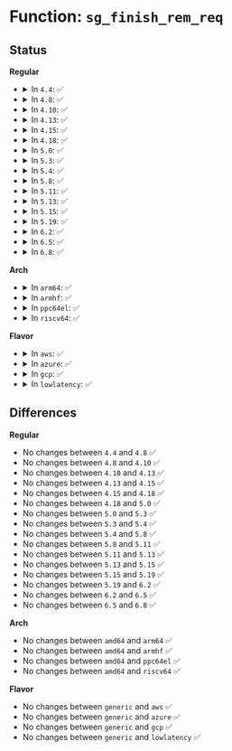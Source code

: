# Function: <code>sg_finish_rem_req</code>

## Status
<b>Regular</b>
<ul>
<li>
<details>
<summary>In <code>4.4</code>: ✅</summary>

```c
int sg_finish_rem_req(Sg_request *srp);
```

**Collision:** Unique Static

**Inline:** No

**Transformation:** False

**Instances:**

```
In drivers/scsi/sg.c (ffffffff815c2fd0)
Location: drivers/scsi/sg.c:1781
Inline: False
Direct callers:
  - drivers/scsi/sg.c:sg_read
  - drivers/scsi/sg.c:sg_rq_end_io_usercontext
  - drivers/scsi/sg.c:sg_remove_sfp_usercontext
```
**Symbols:**

```
ffffffff815c2fd0-ffffffff815c3116: sg_finish_rem_req (STB_LOCAL)
```
</details>
</li>
<li>
<details>
<summary>In <code>4.8</code>: ✅</summary>

```c
int sg_finish_rem_req(Sg_request *srp);
```

**Collision:** Unique Static

**Inline:** No

**Transformation:** False

**Instances:**

```
In drivers/scsi/sg.c (ffffffff8161b7b0)
Location: drivers/scsi/sg.c:1782
Inline: False
Direct callers:
  - drivers/scsi/sg.c:sg_remove_sfp_usercontext
  - drivers/scsi/sg.c:sg_rq_end_io_usercontext
  - drivers/scsi/sg.c:sg_read
```
**Symbols:**

```
ffffffff8161b7b0-ffffffff8161b8f6: sg_finish_rem_req (STB_LOCAL)
```
</details>
</li>
<li>
<details>
<summary>In <code>4.10</code>: ✅</summary>

```c
int sg_finish_rem_req(Sg_request *srp);
```

**Collision:** Unique Static

**Inline:** No

**Transformation:** False

**Instances:**

```
In drivers/scsi/sg.c (ffffffff8164c410)
Location: drivers/scsi/sg.c:1779
Inline: False
Direct callers:
  - drivers/scsi/sg.c:sg_remove_sfp_usercontext
  - drivers/scsi/sg.c:sg_rq_end_io_usercontext
  - drivers/scsi/sg.c:sg_read
```
**Symbols:**

```
ffffffff8164c410-ffffffff8164c556: sg_finish_rem_req (STB_LOCAL)
```
</details>
</li>
<li>
<details>
<summary>In <code>4.13</code>: ✅</summary>

```c
int sg_finish_rem_req(Sg_request *srp);
```

**Collision:** Unique Static

**Inline:** No

**Transformation:** False

**Instances:**

```
In drivers/scsi/sg.c (ffffffff81661710)
Location: drivers/scsi/sg.c:1810
Inline: False
Direct callers:
  - drivers/scsi/sg.c:sg_remove_sfp_usercontext
  - drivers/scsi/sg.c:sg_rq_end_io_usercontext
  - drivers/scsi/sg.c:sg_new_read
  - drivers/scsi/sg.c:sg_new_read
  - drivers/scsi/sg.c:sg_new_read
  - drivers/scsi/sg.c:sg_read
```
**Symbols:**

```
ffffffff81661710-ffffffff8166184d: sg_finish_rem_req (STB_LOCAL)
```
</details>
</li>
<li>
<details>
<summary>In <code>4.15</code>: ✅</summary>

```c
int sg_finish_rem_req(Sg_request *srp);
```

**Collision:** Unique Static

**Inline:** No

**Transformation:** False

**Instances:**

```
In drivers/scsi/sg.c (ffffffff816ca870)
Location: drivers/scsi/sg.c:1809
Inline: False
Direct callers:
  - drivers/scsi/sg.c:sg_remove_sfp_usercontext
  - drivers/scsi/sg.c:sg_rq_end_io_usercontext
  - drivers/scsi/sg.c:sg_new_read
  - drivers/scsi/sg.c:sg_new_read
  - drivers/scsi/sg.c:sg_new_read
  - drivers/scsi/sg.c:sg_read
```
**Symbols:**

```
ffffffff816ca870-ffffffff816ca9ad: sg_finish_rem_req (STB_LOCAL)
```
</details>
</li>
<li>
<details>
<summary>In <code>4.18</code>: ✅</summary>

```c
int sg_finish_rem_req(Sg_request *srp);
```

**Collision:** Unique Static

**Inline:** No

**Transformation:** False

**Instances:**

```
In drivers/scsi/sg.c (ffffffff81707160)
Location: drivers/scsi/sg.c:1842
Inline: False
Direct callers:
  - drivers/scsi/sg.c:sg_remove_sfp_usercontext
  - drivers/scsi/sg.c:sg_rq_end_io_usercontext
  - drivers/scsi/sg.c:sg_new_read
  - drivers/scsi/sg.c:sg_new_read
  - drivers/scsi/sg.c:sg_new_read
```
**Symbols:**

```
ffffffff81707160-ffffffff8170729d: sg_finish_rem_req (STB_LOCAL)
```
</details>
</li>
<li>
<details>
<summary>In <code>5.0</code>: ✅</summary>

```c
int sg_finish_rem_req(Sg_request *srp);
```

**Collision:** Unique Static

**Inline:** No

**Transformation:** False

**Instances:**

```
In drivers/scsi/sg.c (ffffffff81729ca0)
Location: drivers/scsi/sg.c:1833
Inline: False
Direct callers:
  - drivers/scsi/sg.c:sg_remove_sfp_usercontext
  - drivers/scsi/sg.c:sg_rq_end_io_usercontext
  - drivers/scsi/sg.c:sg_new_read
  - drivers/scsi/sg.c:sg_new_read
  - drivers/scsi/sg.c:sg_new_read
```
**Symbols:**

```
ffffffff81729ca0-ffffffff81729ddd: sg_finish_rem_req (STB_LOCAL)
```
</details>
</li>
<li>
<details>
<summary>In <code>5.3</code>: ✅</summary>

```c
int sg_finish_rem_req(Sg_request *srp);
```

**Collision:** Unique Static

**Inline:** No

**Transformation:** False

**Instances:**

```
In drivers/scsi/sg.c (ffffffff81765350)
Location: drivers/scsi/sg.c:1828
Inline: False
Direct callers:
  - drivers/scsi/sg.c:sg_remove_sfp_usercontext
  - drivers/scsi/sg.c:sg_rq_end_io_usercontext
  - drivers/scsi/sg.c:sg_new_read
  - drivers/scsi/sg.c:sg_new_read
  - drivers/scsi/sg.c:sg_new_read
```
**Symbols:**

```
ffffffff81765350-ffffffff8176548d: sg_finish_rem_req (STB_LOCAL)
```
</details>
</li>
<li>
<details>
<summary>In <code>5.4</code>: ✅</summary>

```c
int sg_finish_rem_req(Sg_request *srp);
```

**Collision:** Unique Static

**Inline:** No

**Transformation:** False

**Instances:**

```
In drivers/scsi/sg.c (ffffffff81789340)
Location: drivers/scsi/sg.c:1828
Inline: False
Direct callers:
  - drivers/scsi/sg.c:sg_remove_sfp_usercontext
  - drivers/scsi/sg.c:sg_rq_end_io_usercontext
  - drivers/scsi/sg.c:sg_new_read
  - drivers/scsi/sg.c:sg_new_read
  - drivers/scsi/sg.c:sg_new_read
```
**Symbols:**

```
ffffffff81789340-ffffffff8178947d: sg_finish_rem_req (STB_LOCAL)
```
</details>
</li>
<li>
<details>
<summary>In <code>5.8</code>: ✅</summary>

```c
int sg_finish_rem_req(Sg_request *srp);
```

**Collision:** Unique Static

**Inline:** No

**Transformation:** False

**Instances:**

```
In drivers/scsi/sg.c (ffffffff8184c9b0)
Location: drivers/scsi/sg.c:1858
Inline: False
Direct callers:
  - drivers/scsi/sg.c:sg_remove_sfp_usercontext
  - drivers/scsi/sg.c:sg_rq_end_io_usercontext
  - drivers/scsi/sg.c:sg_new_read
  - drivers/scsi/sg.c:sg_new_read
  - drivers/scsi/sg.c:sg_new_read
  - drivers/scsi/sg.c:sg_read
```
**Symbols:**

```
ffffffff8184c9b0-ffffffff8184cae8: sg_finish_rem_req (STB_LOCAL)
```
</details>
</li>
<li>
<details>
<summary>In <code>5.11</code>: ✅</summary>

```c
int sg_finish_rem_req(Sg_request *srp);
```

**Collision:** Unique Static

**Inline:** No

**Transformation:** False

**Instances:**

```
In drivers/scsi/sg.c (ffffffff8185cdd0)
Location: drivers/scsi/sg.c:1851
Inline: False
Direct callers:
  - drivers/scsi/sg.c:sg_remove_sfp_usercontext
  - drivers/scsi/sg.c:sg_rq_end_io_usercontext
  - drivers/scsi/sg.c:sg_new_read
  - drivers/scsi/sg.c:sg_new_read
  - drivers/scsi/sg.c:sg_new_read
  - drivers/scsi/sg.c:sg_read
```
**Symbols:**

```
ffffffff8185cdd0-ffffffff8185cf08: sg_finish_rem_req (STB_LOCAL)
```
</details>
</li>
<li>
<details>
<summary>In <code>5.13</code>: ✅</summary>

```c
int sg_finish_rem_req(Sg_request *srp);
```

**Collision:** Unique Static

**Inline:** No

**Transformation:** False

**Instances:**

```
In drivers/scsi/sg.c (ffffffff8183fcc0)
Location: drivers/scsi/sg.c:1849
Inline: False
Direct callers:
  - drivers/scsi/sg.c:sg_remove_sfp_usercontext
  - drivers/scsi/sg.c:sg_rq_end_io_usercontext
  - drivers/scsi/sg.c:sg_new_read
  - drivers/scsi/sg.c:sg_new_read
  - drivers/scsi/sg.c:sg_new_read
  - drivers/scsi/sg.c:sg_read
```
**Symbols:**

```
ffffffff8183fcc0-ffffffff8183fdf8: sg_finish_rem_req (STB_LOCAL)
```
</details>
</li>
<li>
<details>
<summary>In <code>5.15</code>: ✅</summary>

```c
int sg_finish_rem_req(Sg_request *srp);
```

**Collision:** Unique Static

**Inline:** No

**Transformation:** False

**Instances:**

```
In drivers/scsi/sg.c (ffffffff818cc570)
Location: drivers/scsi/sg.c:1818
Inline: False
Direct callers:
  - drivers/scsi/sg.c:sg_remove_sfp_usercontext
  - drivers/scsi/sg.c:sg_rq_end_io_usercontext
  - drivers/scsi/sg.c:sg_new_read
  - drivers/scsi/sg.c:sg_new_read
  - drivers/scsi/sg.c:sg_new_read
  - drivers/scsi/sg.c:sg_read
```
**Symbols:**

```
ffffffff818cc570-ffffffff818cc6a0: sg_finish_rem_req (STB_LOCAL)
```
</details>
</li>
<li>
<details>
<summary>In <code>5.19</code>: ✅</summary>

```c
int sg_finish_rem_req(Sg_request *srp);
```

**Collision:** Unique Static

**Inline:** No

**Transformation:** False

**Instances:**

```
In drivers/scsi/sg.c (ffffffff81a19930)
Location: drivers/scsi/sg.c:1838
Inline: False
Direct callers:
  - drivers/scsi/sg.c:sg_remove_sfp_usercontext
  - drivers/scsi/sg.c:sg_rq_end_io_usercontext
  - drivers/scsi/sg.c:sg_new_read
  - drivers/scsi/sg.c:sg_new_read
  - drivers/scsi/sg.c:sg_new_read
  - drivers/scsi/sg.c:sg_read
```
**Symbols:**

```
ffffffff81a19930-ffffffff81a19a5f: sg_finish_rem_req (STB_LOCAL)
```
</details>
</li>
<li>
<details>
<summary>In <code>6.2</code>: ✅</summary>

```c
int sg_finish_rem_req(Sg_request *srp);
```

**Collision:** Unique Static

**Inline:** No

**Transformation:** False

**Instances:**

```
In drivers/scsi/sg.c (ffffffff81b9aa00)
Location: drivers/scsi/sg.c:1821
Inline: False
Direct callers:
  - drivers/scsi/sg.c:sg_remove_sfp_usercontext
  - drivers/scsi/sg.c:sg_rq_end_io_usercontext
  - drivers/scsi/sg.c:sg_new_read
  - drivers/scsi/sg.c:sg_new_read
  - drivers/scsi/sg.c:sg_new_read
  - drivers/scsi/sg.c:sg_read
```
**Symbols:**

```
ffffffff81b9aa00-ffffffff81b9ab2f: sg_finish_rem_req (STB_LOCAL)
```
</details>
</li>
<li>
<details>
<summary>In <code>6.5</code>: ✅</summary>

```c
int sg_finish_rem_req(Sg_request *srp);
```

**Collision:** Unique Static

**Inline:** No

**Transformation:** False

**Instances:**

```
In drivers/scsi/sg.c (ffffffff81bf0fe0)
Location: drivers/scsi/sg.c:1832
Inline: False
Direct callers:
  - drivers/scsi/sg.c:sg_remove_sfp_usercontext
  - drivers/scsi/sg.c:sg_rq_end_io_usercontext
  - drivers/scsi/sg.c:sg_new_read
  - drivers/scsi/sg.c:sg_new_read
  - drivers/scsi/sg.c:sg_new_read
  - drivers/scsi/sg.c:sg_read
```
**Symbols:**

```
ffffffff81bf0fe0-ffffffff81bf110f: sg_finish_rem_req (STB_LOCAL)
```
</details>
</li>
<li>
<details>
<summary>In <code>6.8</code>: ✅</summary>

```c
int sg_finish_rem_req(Sg_request *srp);
```

**Collision:** Unique Static

**Inline:** No

**Transformation:** False

**Instances:**

```
In drivers/scsi/sg.c (ffffffff81c468a0)
Location: drivers/scsi/sg.c:1831
Inline: False
Direct callers:
  - drivers/scsi/sg.c:sg_remove_sfp_usercontext
  - drivers/scsi/sg.c:sg_rq_end_io_usercontext
  - drivers/scsi/sg.c:sg_new_read
  - drivers/scsi/sg.c:sg_new_read
  - drivers/scsi/sg.c:sg_new_read
  - drivers/scsi/sg.c:sg_read
```
**Symbols:**

```
ffffffff81c468a0-ffffffff81c469cf: sg_finish_rem_req (STB_LOCAL)
```
</details>
</li>
</ul>
<b>Arch</b>
<ul>
<li>
<details>
<summary>In <code>arm64</code>: ✅</summary>

```c
int sg_finish_rem_req(Sg_request *srp);
```

**Collision:** Unique Static

**Inline:** No

**Transformation:** False

**Instances:**

```
In drivers/scsi/sg.c (ffff80001098eda0)
Location: drivers/scsi/sg.c:1828
Inline: False
Direct callers:
  - drivers/scsi/sg.c:sg_remove_sfp_usercontext
  - drivers/scsi/sg.c:sg_rq_end_io_usercontext
  - drivers/scsi/sg.c:sg_new_read
  - drivers/scsi/sg.c:sg_new_read
  - drivers/scsi/sg.c:sg_new_read
```
**Symbols:**

```
ffff80001098eda0-ffff80001098eed4: sg_finish_rem_req (STB_LOCAL)
```
</details>
</li>
<li>
<details>
<summary>In <code>armhf</code>: ✅</summary>

```c
int sg_finish_rem_req(Sg_request *srp);
```

**Collision:** Unique Static

**Inline:** No

**Transformation:** False

**Instances:**

```
In drivers/scsi/sg.c (c0a610c8)
Location: drivers/scsi/sg.c:1828
Inline: False
Direct callers:
  - drivers/scsi/sg.c:sg_remove_sfp_usercontext
  - drivers/scsi/sg.c:sg_rq_end_io_usercontext
  - drivers/scsi/sg.c:sg_new_read
  - drivers/scsi/sg.c:sg_new_read
  - drivers/scsi/sg.c:sg_new_read
```
**Symbols:**

```
c0a610c8-c0a61208: sg_finish_rem_req (STB_LOCAL)
```
</details>
</li>
<li>
<details>
<summary>In <code>ppc64el</code>: ✅</summary>

```c
int sg_finish_rem_req(Sg_request *srp);
```

**Collision:** Unique Static

**Inline:** No

**Transformation:** False

**Instances:**

```
In drivers/scsi/sg.c (c000000000a50de0)
Location: drivers/scsi/sg.c:1828
Inline: False
Direct callers:
  - drivers/scsi/sg.c:sg_remove_sfp_usercontext
  - drivers/scsi/sg.c:sg_rq_end_io_usercontext
  - drivers/scsi/sg.c:sg_new_read
  - drivers/scsi/sg.c:sg_new_read
  - drivers/scsi/sg.c:sg_new_read
```
**Symbols:**

```
c000000000a50de0-c000000000a50f74: sg_finish_rem_req (STB_LOCAL)
```
</details>
</li>
<li>
<details>
<summary>In <code>riscv64</code>: ✅</summary>

```c
int sg_finish_rem_req(Sg_request *srp);
```

**Collision:** Unique Static

**Inline:** No

**Transformation:** False

**Instances:**

```
In drivers/scsi/sg.c (ffffffe0005f2fe6)
Location: drivers/scsi/sg.c:1828
Inline: False
Direct callers:
  - drivers/scsi/sg.c:sg_remove_sfp_usercontext
  - drivers/scsi/sg.c:sg_rq_end_io_usercontext
  - drivers/scsi/sg.c:sg_new_read
  - drivers/scsi/sg.c:sg_new_read
  - drivers/scsi/sg.c:sg_new_read
```
**Symbols:**

```
ffffffe0005f2fe6-ffffffe0005f30fc: sg_finish_rem_req (STB_LOCAL)
```
</details>
</li>
</ul>
<b>Flavor</b>
<ul>
<li>
<details>
<summary>In <code>aws</code>: ✅</summary>

```c
int sg_finish_rem_req(Sg_request *srp);
```

**Collision:** Unique Static

**Inline:** No

**Transformation:** False

**Instances:**

```
In drivers/scsi/sg.c (ffffffff8173da30)
Location: drivers/scsi/sg.c:1828
Inline: False
Direct callers:
  - drivers/scsi/sg.c:sg_remove_sfp_usercontext
  - drivers/scsi/sg.c:sg_rq_end_io_usercontext
  - drivers/scsi/sg.c:sg_new_read
  - drivers/scsi/sg.c:sg_new_read
  - drivers/scsi/sg.c:sg_new_read
```
**Symbols:**

```
ffffffff8173da30-ffffffff8173db6d: sg_finish_rem_req (STB_LOCAL)
```
</details>
</li>
<li>
<details>
<summary>In <code>azure</code>: ✅</summary>

```c
int sg_finish_rem_req(Sg_request *srp);
```

**Collision:** Unique Static

**Inline:** No

**Transformation:** False

**Instances:**

```
In drivers/scsi/sg.c (ffffffff8171f6d0)
Location: drivers/scsi/sg.c:1828
Inline: False
Direct callers:
  - drivers/scsi/sg.c:sg_remove_sfp_usercontext
  - drivers/scsi/sg.c:sg_rq_end_io_usercontext
  - drivers/scsi/sg.c:sg_new_read
  - drivers/scsi/sg.c:sg_new_read
  - drivers/scsi/sg.c:sg_new_read
```
**Symbols:**

```
ffffffff8171f6d0-ffffffff8171f80d: sg_finish_rem_req (STB_LOCAL)
```
</details>
</li>
<li>
<details>
<summary>In <code>gcp</code>: ✅</summary>

```c
int sg_finish_rem_req(Sg_request *srp);
```

**Collision:** Unique Static

**Inline:** No

**Transformation:** False

**Instances:**

```
In drivers/scsi/sg.c (ffffffff8177e1c0)
Location: drivers/scsi/sg.c:1828
Inline: False
Direct callers:
  - drivers/scsi/sg.c:sg_remove_sfp_usercontext
  - drivers/scsi/sg.c:sg_rq_end_io_usercontext
  - drivers/scsi/sg.c:sg_new_read
  - drivers/scsi/sg.c:sg_new_read
  - drivers/scsi/sg.c:sg_new_read
```
**Symbols:**

```
ffffffff8177e1c0-ffffffff8177e2fd: sg_finish_rem_req (STB_LOCAL)
```
</details>
</li>
<li>
<details>
<summary>In <code>lowlatency</code>: ✅</summary>

```c
int sg_finish_rem_req(Sg_request *srp);
```

**Collision:** Unique Static

**Inline:** No

**Transformation:** False

**Instances:**

```
In drivers/scsi/sg.c (ffffffff81797fd0)
Location: drivers/scsi/sg.c:1828
Inline: False
Direct callers:
  - drivers/scsi/sg.c:sg_remove_sfp_usercontext
  - drivers/scsi/sg.c:sg_rq_end_io_usercontext
  - drivers/scsi/sg.c:sg_new_read
  - drivers/scsi/sg.c:sg_new_read
  - drivers/scsi/sg.c:sg_new_read
```
**Symbols:**

```
ffffffff81797fd0-ffffffff8179810d: sg_finish_rem_req (STB_LOCAL)
```
</details>
</li>
</ul>

## Differences
<b>Regular</b>
<ul>
<li>
No changes between <code>4.4</code> and <code>4.8</code> ✅
</li>
<li>
No changes between <code>4.8</code> and <code>4.10</code> ✅
</li>
<li>
No changes between <code>4.10</code> and <code>4.13</code> ✅
</li>
<li>
No changes between <code>4.13</code> and <code>4.15</code> ✅
</li>
<li>
No changes between <code>4.15</code> and <code>4.18</code> ✅
</li>
<li>
No changes between <code>4.18</code> and <code>5.0</code> ✅
</li>
<li>
No changes between <code>5.0</code> and <code>5.3</code> ✅
</li>
<li>
No changes between <code>5.3</code> and <code>5.4</code> ✅
</li>
<li>
No changes between <code>5.4</code> and <code>5.8</code> ✅
</li>
<li>
No changes between <code>5.8</code> and <code>5.11</code> ✅
</li>
<li>
No changes between <code>5.11</code> and <code>5.13</code> ✅
</li>
<li>
No changes between <code>5.13</code> and <code>5.15</code> ✅
</li>
<li>
No changes between <code>5.15</code> and <code>5.19</code> ✅
</li>
<li>
No changes between <code>5.19</code> and <code>6.2</code> ✅
</li>
<li>
No changes between <code>6.2</code> and <code>6.5</code> ✅
</li>
<li>
No changes between <code>6.5</code> and <code>6.8</code> ✅
</li>
</ul>
<b>Arch</b>
<ul>
<li>
No changes between <code>amd64</code> and <code>arm64</code> ✅
</li>
<li>
No changes between <code>amd64</code> and <code>armhf</code> ✅
</li>
<li>
No changes between <code>amd64</code> and <code>ppc64el</code> ✅
</li>
<li>
No changes between <code>amd64</code> and <code>riscv64</code> ✅
</li>
</ul>
<b>Flavor</b>
<ul>
<li>
No changes between <code>generic</code> and <code>aws</code> ✅
</li>
<li>
No changes between <code>generic</code> and <code>azure</code> ✅
</li>
<li>
No changes between <code>generic</code> and <code>gcp</code> ✅
</li>
<li>
No changes between <code>generic</code> and <code>lowlatency</code> ✅
</li>
</ul>
